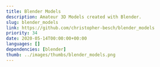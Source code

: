 ```yaml
---
title: Blender Models
description: Amateur 3D Models created with Blender.
slug: blender_models
link: https://github.com/christopher-besch/blender_models
priority: 34
date: 2020-05-14T00:00:00+00:00
languages: []
dependencies: [blender]
thumb: ../images/thumbs/blender_models.png
---
```


